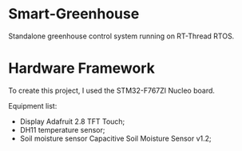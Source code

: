 # Smart-Greenhouse
Standalone greenhouse control system running on RT-Thread RTOS.

# Hardware Framework
To create this project, I used the STM32-F767ZI Nucleo board.

Equipment list:
- Display Adafruit 2.8 TFT Touch;
- DH11 temperature sensor;
- Soil moisture sensor Capacitive Soil Moisture Sensor v1.2;

